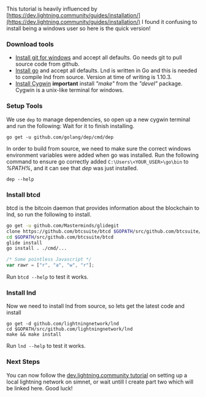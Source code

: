 This tutorial is heavily influenced by [https://dev.lightning.community/guides/installation/](https://dev.lightning.community/guides/installation/)
I found it confusing to install being a windows user so here is the quick version!

### Download tools
* [Install git for windows](https://git-scm.com/download/win) and accept all defaults. Go needs git to pull source code from github. 
* [Install go](https://golang.org/dl/) and accept all defaults. Lnd is written in Go and this is needed to compile lnd from source. Version at time of writing is 1.10.3.
* [Install Cygwin](https://www.cygwin.com/) **important** install *"make"* from the *"devel"* package. Cygwin is a unix-like terminal for windows.


### Setup Tools
We use `dep` to manage dependencies, so open up a new cygwin terminal and run the following: Wait for it to finish installing.
    
    go get -u github.com/golang/dep/cmd/dep


In order to build from source, we need to make sure the correct windows environment variables were added when go was installed.
Run the following command to ensure go correctly added `C:\Users\<YOUR_USER>\go\bin` to *%PATH%*, and it can see that *dep* was just installed.

    dep --help

### Install btcd
btcd is the bitcoin daemon that provides information about the blockchain to lnd, so run the following to install.

    
```sh
go get -u github.com/Masterminds/glidegit
clone https://github.com/btcsuite/btcd $GOPATH/src/github.com/btcsuite/btcd
cd $GOPATH/src/github.com/btcsuite/btcd
glide install
go install . ./cmd/...
```

```javascript
/* Some pointless Javascript */
var rawr = ["r", "a", "w", "r"];
```

Run `btcd --help` to test it works.

### Install lnd
Now we need to install lnd from source, so lets get the latest code and install

    go get -d github.com/lightningnetwork/lnd
    cd $GOPATH/src/github.com/lightningnetwork/lnd
    make && make install

Run `lnd --help` to test it works.

### Next Steps

You can now follow the [dev.lightning.community tutorial](https://dev.lightning.community/tutorial/) on setting up a local lightning network on simnet, or wait untill I create part two which will be linked here. Good luck! 
